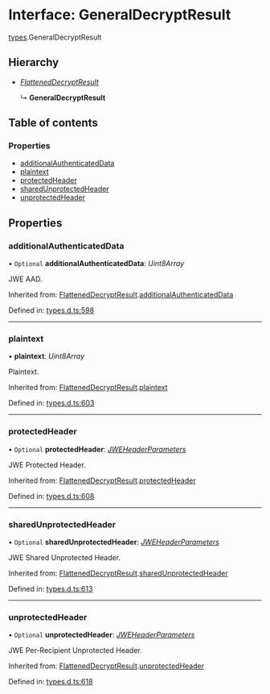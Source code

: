 # Interface: GeneralDecryptResult

[types](../modules/types.md).GeneralDecryptResult

## Hierarchy

- [*FlattenedDecryptResult*](types.flatteneddecryptresult.md)

  ↳ **GeneralDecryptResult**

## Table of contents

### Properties

- [additionalAuthenticatedData](types.generaldecryptresult.md#additionalauthenticateddata)
- [plaintext](types.generaldecryptresult.md#plaintext)
- [protectedHeader](types.generaldecryptresult.md#protectedheader)
- [sharedUnprotectedHeader](types.generaldecryptresult.md#sharedunprotectedheader)
- [unprotectedHeader](types.generaldecryptresult.md#unprotectedheader)

## Properties

### additionalAuthenticatedData

• `Optional` **additionalAuthenticatedData**: *Uint8Array*

JWE AAD.

Inherited from: [FlattenedDecryptResult](types.flatteneddecryptresult.md).[additionalAuthenticatedData](types.flatteneddecryptresult.md#additionalauthenticateddata)

Defined in: [types.d.ts:598](https://github.com/panva/jose/blob/v3.12.3/src/types.d.ts#L598)

___

### plaintext

• **plaintext**: *Uint8Array*

Plaintext.

Inherited from: [FlattenedDecryptResult](types.flatteneddecryptresult.md).[plaintext](types.flatteneddecryptresult.md#plaintext)

Defined in: [types.d.ts:603](https://github.com/panva/jose/blob/v3.12.3/src/types.d.ts#L603)

___

### protectedHeader

• `Optional` **protectedHeader**: [*JWEHeaderParameters*](types.jweheaderparameters.md)

JWE Protected Header.

Inherited from: [FlattenedDecryptResult](types.flatteneddecryptresult.md).[protectedHeader](types.flatteneddecryptresult.md#protectedheader)

Defined in: [types.d.ts:608](https://github.com/panva/jose/blob/v3.12.3/src/types.d.ts#L608)

___

### sharedUnprotectedHeader

• `Optional` **sharedUnprotectedHeader**: [*JWEHeaderParameters*](types.jweheaderparameters.md)

JWE Shared Unprotected Header.

Inherited from: [FlattenedDecryptResult](types.flatteneddecryptresult.md).[sharedUnprotectedHeader](types.flatteneddecryptresult.md#sharedunprotectedheader)

Defined in: [types.d.ts:613](https://github.com/panva/jose/blob/v3.12.3/src/types.d.ts#L613)

___

### unprotectedHeader

• `Optional` **unprotectedHeader**: [*JWEHeaderParameters*](types.jweheaderparameters.md)

JWE Per-Recipient Unprotected Header.

Inherited from: [FlattenedDecryptResult](types.flatteneddecryptresult.md).[unprotectedHeader](types.flatteneddecryptresult.md#unprotectedheader)

Defined in: [types.d.ts:618](https://github.com/panva/jose/blob/v3.12.3/src/types.d.ts#L618)
